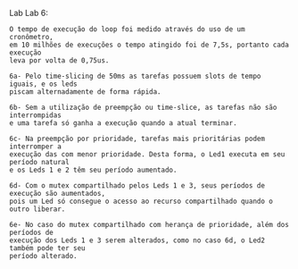 Lab Lab 6: 

	O tempo de execução do loop foi medido através do uso de um cronômetro,
	em 10 milhões de execuções o tempo atingido foi de 7,5s, portanto cada execução
	leva por volta de 0,75us.
	
	6a-	Pelo time-slicing de 50ms as tarefas possuem slots de tempo iguais, e os leds
	piscam alternadamente de forma rápida.
	
	6b- Sem a utilização de preempção ou time-slice, as tarefas não são interrompidas
	e uma tarefa só ganha a execução quando a atual terminar.
	
	6c- Na preempção por prioridade, tarefas mais prioritárias podem interromper a 
	execução das com menor prioridade. Desta forma, o Led1 executa em seu período natural
	e os Leds 1 e 2 têm seu período aumentado.
	 
	6d- Com o mutex compartilhado pelos Leds 1 e 3, seus períodos de execução são aumentados,
	pois um Led só consegue o acesso ao recurso compartilhado quando o outro liberar.
	
	6e- No caso do mutex compartilhado com herança de prioridade, além dos períodos de
	execução dos Leds 1 e 3 serem alterados, como no caso 6d, o Led2 também pode ter seu
	período alterado.